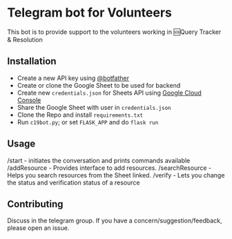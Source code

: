 # Telegram bot for Volunteers

This bot is to provide support to the volunteers working in 🆘Query Tracker & Resolution

## Installation

- Create a new API key using [@botfather](https://t.me/BotFather)
- Create or clone the Google Sheet to be used for backend
- Create new `credentials.json` for Sheets API using [Google Cloud Console](https://console.cloud.google.com)
- Share the Google Sheet with user in `credentials.json`
- Clone the Repo and install `requirements.txt`
- Run `c19bot.py`; or set `FLASK_APP` and do `flask run`

## Usage

/start - initiates the conversation and prints commands available
/addResource - Provides interface to add resources.
/searchResource - Helps you search resources from the Sheet linked.
/verify - Lets you change the status and verification status of a resource

## Contributing
Discuss in the telegram group. If you have a concern/suggestion/feedback, please open an issue.
